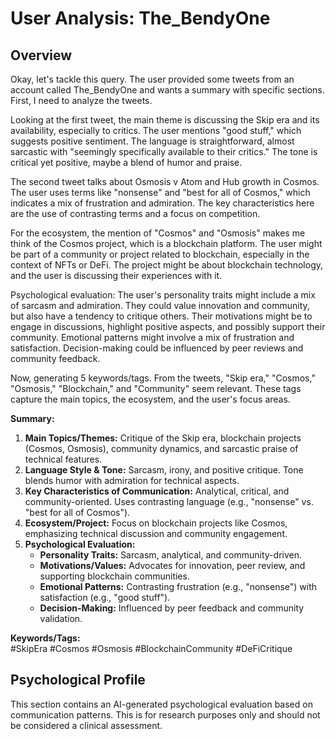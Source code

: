 # User Analysis: The_BendyOne

## Overview

<think>
Okay, let's tackle this query. The user provided some tweets from an account called The_BendyOne and wants a summary with specific sections. First, I need to analyze the tweets.

Looking at the first tweet, the main theme is discussing the Skip era and its availability, especially to critics. The user mentions "good stuff," which suggests positive sentiment. The language is straightforward, almost sarcastic with "seemingly specifically available to their critics." The tone is critical yet positive, maybe a blend of humor and praise.

The second tweet talks about Osmosis v Atom and Hub growth in Cosmos. The user uses terms like "nonsense" and "best for all of Cosmos," which indicates a mix of frustration and admiration. The key characteristics here are the use of contrasting terms and a focus on competition.

For the ecosystem, the mention of "Cosmos" and "Osmosis" makes me think of the Cosmos project, which is a blockchain platform. The user might be part of a community or project related to blockchain, especially in the context of NFTs or DeFi. The project might be about blockchain technology, and the user is discussing their experiences with it.

Psychological evaluation: The user's personality traits might include a mix of sarcasm and admiration. They could value innovation and community, but also have a tendency to critique others. Their motivations might be to engage in discussions, highlight positive aspects, and possibly support their community. Emotional patterns might involve a mix of frustration and satisfaction. Decision-making could be influenced by peer reviews and community feedback.

Now, generating 5 keywords/tags. From the tweets, "Skip era," "Cosmos," "Osmosis," "Blockchain," and "Community" seem relevant. These tags capture the main topics, the ecosystem, and the user's focus areas.
</think>

**Summary:**  
1. **Main Topics/Themes:** Critique of the Skip era, blockchain projects (Cosmos, Osmosis), community dynamics, and sarcastic praise of technical features.  
2. **Language Style & Tone:** Sarcasm, irony, and positive critique. Tone blends humor with admiration for technical aspects.  
3. **Key Characteristics of Communication:** Analytical, critical, and community-oriented. Uses contrasting language (e.g., "nonsense" vs. "best for all of Cosmos").  
4. **Ecosystem/Project:** Focus on blockchain projects like Cosmos, emphasizing technical discussion and community engagement.  
5. **Psychological Evaluation:**  
   - **Personality Traits:** Sarcasm, analytical, and community-driven.  
   - **Motivations/Values:** Advocates for innovation, peer review, and supporting blockchain communities.  
   - **Emotional Patterns:** Contrasting frustration (e.g., "nonsense") with satisfaction (e.g., "good stuff").  
   - **Decision-Making:** Influenced by peer feedback and community validation.  

**Keywords/Tags:**  
#SkipEra #Cosmos #Osmosis #BlockchainCommunity #DeFiCritique

## Psychological Profile

This section contains an AI-generated psychological evaluation based on communication patterns. This is for research purposes only and should not be considered a clinical assessment.